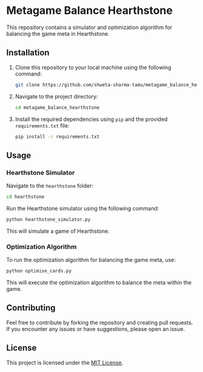 # Metagame Balance Hearthstone

This repository contains a simulator and optimization algorithm for balancing the game meta in Hearthstone.

## Installation

1. Clone this repository to your local machine using the following command:

    ```bash
    git clone https://github.com/shweta-sharma-tamu/metagame_balance_hearthstone.git
    ```

2. Navigate to the project directory:

    ```bash
    cd metagame_balance_hearthstone
    ```

3. Install the required dependencies using `pip` and the provided `requirements.txt` file:

    ```bash
    pip install -r requirements.txt
    ```

## Usage

### Hearthstone Simulator

Navigate to the `hearthstone` folder:

```bash
cd hearthstone
```

Run the Hearthstone simulator using the following command:

```bash
python hearthstone_simulator.py
```

This will simulate a game of Hearthstone.

### Optimization Algorithm

To run the optimization algorithm for balancing the game meta, use:

```bash
python optimise_cards.py
```

This will execute the optimization algorithm to balance the meta within the game.

## Contributing

Feel free to contribute by forking the repository and creating pull requests. If you encounter any issues or have suggestions, please open an issue.

## License

This project is licensed under the [MIT License](LICENSE).
```

